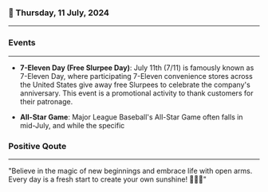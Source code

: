 ### 📅 Thursday, 11 July, 2024
------
### Events
------
- **7-Eleven Day (Free Slurpee Day)**: July 11th (7/11) is famously known as 7-Eleven Day, where participating 7-Eleven convenience stores across the United States give away free Slurpees to celebrate the company's anniversary. This event is a promotional activity to thank customers for their patronage.
  
- **All-Star Game**: Major League Baseball's All-Star Game often falls in mid-July, and while the specific
### Positive Qoute
------
"Believe in the magic of new beginnings and embrace life with open arms. Every day is a fresh start to create your own sunshine! 🌟🌅🚀"
